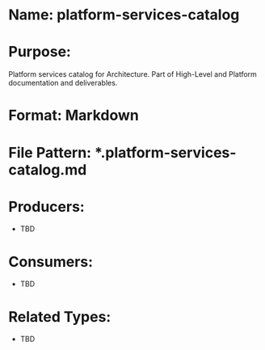 # Name: platform-services-catalog

# Purpose:
Platform services catalog for Architecture. Part of High-Level and Platform documentation and deliverables.

# Format: Markdown

# File Pattern: *.platform-services-catalog.md

# Producers:
- TBD

# Consumers:
- TBD

# Related Types:
- TBD
